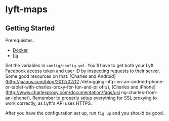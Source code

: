 # lyft-maps

## Getting Started

Prerequisites:

* [Docker](https://docker.io)
* [fig](http://orchardup.github.io/fig/)

Set the variables in `config/config.yml`. You'll have to get both your Lyft
Facebook access token and user ID by inspecting requests to their server. Some
good resources on that: [Charles and Android](http://jaanus.com/blog/2012/02/12
/debugging-http-on-an-android-phone-or-tablet-with-charles-proxy-for-fun-and-pr
ofit/), [Charles and iPhone](http://www.charlesproxy.com/documentation/faqs/usi
ng-charles-from-an-iphone/). Remember to properly setup everything for SSL
proxying to work correctly, as Lyft's API uses HTTPS.

After you have the configuration set up, run `fig up` and you should be good.
